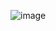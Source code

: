 ![image](https://user-images.githubusercontent.com/39509244/129458509-fc6bcdb7-1e63-484c-bd96-1a66c604d14a.png)
